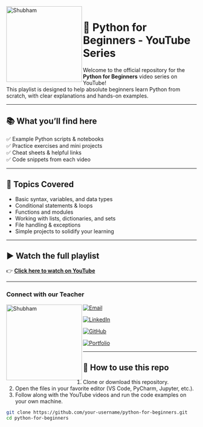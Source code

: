 <img src="https://github.com/Bit-and-Pi/ignore/blob/main/20241229_085931_0000%20-%20Copy.png" alt="Shubham" width="200" align="left">

# 🐍 Python for Beginners - YouTube Series

Welcome to the official repository for the **Python for Beginners** video series on YouTube!   
This playlist is designed to help absolute beginners learn Python from scratch, with clear explanations and hands-on examples.

---

## 📚 What you’ll find here

✅ Example Python scripts & notebooks  
✅ Practice exercises and mini projects  
✅ Cheat sheets & helpful links  
✅ Code snippets from each video

---

## 🎯 Topics Covered

- Basic syntax, variables, and data types
- Conditional statements & loops
- Functions and modules
- Working with lists, dictionaries, and sets
- File handling & exceptions
- Simple projects to solidify your learning

---

## ▶️ Watch the full playlist

👉 [**Click here to watch on YouTube**](https://youtube.com/playlist?list=PLfLamZQotDBIzu4VyOhgjDg-vDDTx_Lay&si=6_UNJ6nmR-UpyMpU)

---

### Connect with our Teacher
<img src="https://github.com/Bit-and-Pi/ignore/blob/main/20241229_085931_0000%20-%20Copy.png" alt="Shubham" width="200" align="left">

[![Email](https://img.shields.io/badge/Email-%23D14836.svg?style=for-the-badge&logo=gmail&logoColor=white)](mailto:shubhamsharma15104@gmail.com)

[![LinkedIn](https://img.shields.io/badge/LinkedIn-%230077B5.svg?style=for-the-badge&logo=linkedin&logoColor=white)](https://www.linkedin.com/in/shubham-data-science)  

[![GitHub](https://img.shields.io/badge/GitHub-%23000000.svg?style=for-the-badge&logo=github&logoColor=white)](https://github.com/Shubham-S151)

[![Portfolio](https://img.shields.io/badge/Portfolio-%23000000.svg?style=for-the-badge&logo=firefox&logoColor=white)](https://sites.google.com/view/shubham-sharma-portfolio/home)


---
## 🚀 How to use this repo

1. Clone or download this repository.
2. Open the files in your favorite editor (VS Code, PyCharm, Jupyter, etc.).
3. Follow along with the YouTube videos and run the code examples on your own machine.

```bash
git clone https://github.com/your-username/python-for-beginners.git
cd python-for-beginners
```
